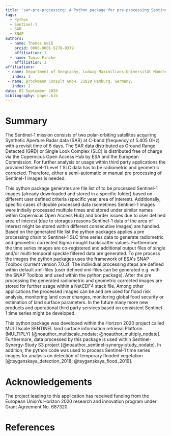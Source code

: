 ```yaml
---
title: 'sar-pre-processing: A Python package for pre-processing Sentinel-1 SLC data with ESAs SNAP Toolbox'
tags:
  - Python
  - Sentinel-1
  - SAR
  - SNAP
authors:
  - name: Thomas Weiß
    orcid: 0000-0001-5278-8379
    affiliation: 1
  - name: Tonio Fincke
    affiliation: 2
affiliations:
 - name: Department of Geography, Ludwig-Maximilians-Universität München, 80333 Munich, Germany
   index: 1
 - name: Brockmann Consult GmbH, 21029 Hamburg, Germany;
   index: 2
date: 02 September 2020
bibliography: paper.bib
---
```


# Summary

The Sentinel-1 mission consists of two polar-orbiting satellites acquiring Synthetic Aperture Radar data (SAR) at C-band (frequency of 5.405 GHz) with a revisit time of 6 days. The SAR data distributed as Ground Range Detected (GRD) or Single Look Complex (SLC) is distributed free of charge via the Copernicus Open Access Hub by ESA and the European Commission. For further analysis or usage within third party applications the provided Sentinel-1 Level 1 SLC data has to be radiometric and geometric corrected. Therefore, either a semi-automatic or manual pre processing of Sentinel-1 images is needed.

This python package generates are file list of to be processed Sentinel-1 images (already downloaded and stored in a specific folder) based on different user defined criteria (specific year, area of interest). Additionally, specific cases of double processed data (sometimes Sentinel-1 images were initially processed multiple times and stored under similar names within Copernicus Open Access Hub) and border issues due to user defined area of interest (due to storages reasons Sentinel-1 data of the area of interest might be stored within different consecutive images) are handled.
Based on the generated file list the python packages applies a pre processing chain to Sentinel-1 SLC time series data to generate radiometric and geometric corrected Sigma nought backscatter values. Furthermore, the time series images are co-registered and additional output files of single and/or multi-temporal speckle filtered data are generated. To pre process the images the python packages uses the framework of ESA's SNAP Toolbox (current version 7.0.3). The individual processing steps are defined within default xml-files (user defined xml-files can be generated e.g. with the SNAP Toolbox and used within the python package). After the pre processing the generated radiometric and geometric corrected images are stored for further usage within a NetCDF4 stack file.
Among other applications the processed images can be and are used for flood risk analysis, monitoring land cover changes, monitoring global food security or estimation of land surface parameters. In the future many more new products and operational third party services based on consistent Sentinel-1 time series might be developed.

This python package was developed within the Horizon 2020 project called MULTIscale SENTINEL land surface information retrieval Platform (MULTIPLY) [@noauthor_multiscale_nodate; @noauthor_multiply_nodate]. Furthermore, data processed by this package is used within Sentinel-Synergy-Study S3 project [@noauthor_sentinel-synergy-study_nodate]. In addition, the python code was used to process Sentinel-1 time series images for analysis on detection of temporary flooded vegetation [@tsyganskaya_detection_2018; @tsyganskaya_flood_2019].

# Acknowledgements

The project leading to this application has received funding from the European Union’s Horizon 2020 research and innovation program under Grant Agreement No. 687320.

# References
